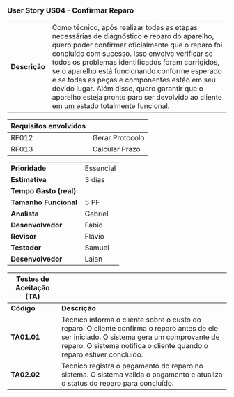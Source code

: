 
### User Story US04 - Confirmar Reparo

|               |                                                                |
| ------------- | :------------------------------------------------------------- |
| **Descrição** | Como técnico, após realizar todas as etapas necessárias de diagnóstico e reparo do aparelho, quero poder confirmar oficialmente que o reparo foi concluído com sucesso. Isso envolve verificar se todos os problemas identificados foram corrigidos, se o aparelho está funcionando conforme esperado e se todas as peças e componentes estão em seu devido lugar. Além disso, quero garantir que o aparelho esteja pronto para ser devolvido ao cliente em um estado totalmente funcional. |

| **Requisitos envolvidos** |                                                    |
| ------------- | :------------------------------------------------------------- |
| RF012          | Gerar Protocolo |
| RF013          | Calcular Prazo  |

|                           |                                     |
| ------------------------- | ----------------------------------- | 
| **Prioridade**            | Essencial                           | 
| **Estimativa**            | 3 dias                              | 
| **Tempo Gasto (real):**   |                                     | 
| **Tamanho Funcional**     | 5 PF                                | 
| **Analista**              | Gabriel                             | 
| **Desenvolvedor**         | Fábio                               | 
| **Revisor**               | Flávio                              | 
| **Testador**              | Samuel                              | 
| **Desenvolvedor**         | Laian                               |

| Testes de Aceitação (TA) |  |
| ----------- | --------- |
| **Código**      | **Descrição** |
| **TA01.01** | Técnico informa o cliente sobre o custo do reparo. O cliente confirma o reparo antes de ele ser iniciado. O sistema gera um comprovante de reparo. O sistema notifica o cliente quando o reparo estiver concluído. |
| **TA02.02** | Técnico registra o pagamento do reparo no sistema. O sistema valida o pagamento e atualiza o status do reparo para concluído. |






